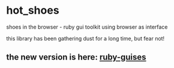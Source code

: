 hot_shoes
=========

shoes in the browser - ruby gui toolkit using browser as interface

this library has been gathering dust for a long time, but fear not!

## the new version is here:  [ruby-guises](https://gitlab.com/lljk/ruby-guises)

